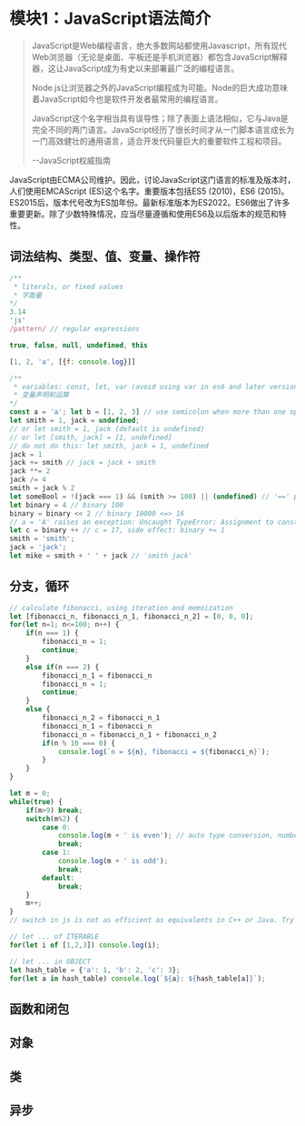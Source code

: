 # 模块1：JavaScript语法简介

> JavaScript是Web编程语言，绝大多数网站都使用Javascript，所有现代Web浏览器（无论是桌面、平板还是手机浏览器）都包含JavaScript解释器，这让JavaScript成为有史以来部署最广泛的编程语言。
> 
> Node.js让浏览器之外的JavaScript编程成为可能。Node的巨大成功意味着JavaScript如今也是软件开发者最常用的编程语言。
>
> JavaScript这个名字相当具有误导性；除了表面上语法相似，它与Java是完全不同的两门语言。JavaScript经历了很长时间才从一门脚本语言成长为一门高效健壮的通用语言，适合开发代码量巨大的重要软件工程和项目。
> 
> --JavaScript权威指南

JavaScript由ECMA公司维护。因此，讨论JavaScript这门语言的标准及版本时，人们使用EMCAScript (ES)这个名字。重要版本包括ES5 (2010)，ES6 (2015)。ES2015后，版本代号改为ES加年份。最新标准版本为ES2022。ES6做出了许多重要更新。除了少数特殊情况，应当尽量遵循和使用ES6及以后版本的规范和特性。

## 词法结构、类型、值、变量、操作符

~~~javascript
/**
 * literals, or fixed values
 * 字面量
*/
3.14
'js'
/pattern/ // regular expressions

true, false, null, undefined, this

[1, 2, 'a', [{f: console.log}]]

/**
 * variables: const, let, var (avoid using var in es6 and later versions of javascript)
 * 变量声明和运算
*/
const a = 'a'; let b = [1, 2, 3] // use semicolon when more than one operation are placed in the same line, the last semicolon can be omitted
let smith = 1, jack = undefined;
// or let smith = 1, jack (default is undefined)
// or let [smith, jack] = [1, undefined]
// do not do this: let smith, jack = 1, undefined
jack = 1
jack += smith // jack = jack + smith
jack **= 2
jack /= 4
smith = jack % 2
let someBool = !(jack === 1) && (smith >= 100) || (undefined) // '==' performs automatic type conversion. Try to use '===' as often as possible.
let binary = 4 // binary 100
binary = binary << 2 // binary 10000 <=> 16
// a = 'A' raises an exception: Uncaught TypeError: Assignment to constant variable.
let c = binary ++ // c = 17, side effect: binary += 1
smith = 'smith';
jack = 'jack';
let mike = smith + ' ' + jack // 'smith jack'
~~~

## 分支，循环

~~~javascript
// calculate fibonacci, using iteration and memoization
let [fibonacci_n, fibonacci_n_1, fibonacci_n_2] = [0, 0, 0];
for(let n=1; n<=100; n++) {
    if(n === 1) {
        fibonacci_n = 1;
        continue;
    }
    else if(n === 2) {
        fibonacci_n_1 = fibonacci_n
        fibonacci_n = 1;
        continue;
    }
    else {
        fibonacci_n_2 = fibonacci_n_1
        fibonacci_n_1 = fibonacci_n
        fibonacci_n = fibonacci_n_1 + fibonacci_n_2
        if(n % 10 === 0) {
            console.log(`n = ${n}, fibonacci = ${fibonacci_n}`);
        }
    }
}

let m = 0;
while(true) {
    if(m>9) break;
    switch(m%2) {
        case 0:
            console.log(m + ' is even'); // auto type conversion, number m to string
            break;
        case 1:
            console.log(m + ' is odd');
            break;
        default:
            break;
    }
    m++;
}
// switch in js is not as efficient as equivalents in C++ or Java. Try to use alternatives like hash tables (objects) instead.

// let ... of ITERABLE
for(let i of [1,2,3]) console.log(i);

// let ... in OBJECT
let hash_table = {'a': 1, 'b': 2, 'c': 3};
for(let a in hash_table) console.log(`${a}: ${hash_table[a]}`);
~~~


## 函数和闭包

## 对象

## 类

## 异步